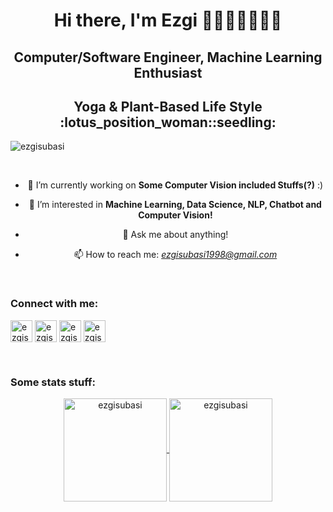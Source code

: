 <h1 align="center"> Hi there, I'm Ezgi 👋🍄💮🌻🌳🌞🌊 </h1>

<h2 align="center"> Computer/Software Engineer, Machine Learning Enthusiast </h2> 
<h2 align="center"> Yoga & Plant-Based Life Style :lotus_position_woman::seedling: </h2>

<p align="left"> <img src="https://komarev.com/ghpvc/?username=ezgisubasi&color=blueviolet" alt="ezgisubasi" /> </p>

<br />

<center> 

- 🔭 I’m currently working on **Some Computer Vision included Stuffs(?)** :)
	
- 🌱 I’m interested in **Machine Learning, Data Science, NLP, Chatbot and Computer Vision!** 
	
- 💬 Ask me about anything!
	
- 📫 How to reach me: *ezgisubasi1998@gmail.com*
	
</center> 

<br />

### Connect with me:

<p align="left">
<a href="https://kaggle.com/ezgisubasi" target="blank"><img align="center" src="https://cdn.jsdelivr.net/npm/simple-icons@v3/icons/kaggle.svg" alt="ezgisubasi" width="35px" /></a>
<a href="https://www.linkedin.com/in/ezgisubasi/" target="blank"><img align="center" src="https://cdn.jsdelivr.net/npm/simple-icons@v3/icons/linkedin.svg" alt="ezgisubasi" width="35px" /></a>
<a href="https://twitter.com/ezgisubasi" target="blank"><img align="center" src="https://cdn.jsdelivr.net/npm/simple-icons@v3/icons/twitter.svg" alt="ezgisubasi" width="35px" /></a>
<a href="https://instagram.com/ezgiverse" target="blank"><img align="center" src="https://cdn.jsdelivr.net/npm/simple-icons@v3/icons/instagram.svg" alt="ezgisubasi" width="35px" /></a>
</p>

<br />

### Some stats stuff: 

<p align="center">
	<a href="https://github.com/ezgisubasi">
		  <img height="165em" align="center" src="https://github-readme-stats.vercel.app/api?username=ezgisubasi&show_icons=true&locale=en&include_all_commits=true&count_private=true" alt="ezgisubasi"/>
		  <img height="165em" align="center" src="https://github-readme-stats.vercel.app/api/top-langs?username=ezgisubasi&show_icons=true&locale=en&layout=compact&langs_count=8" alt="ezgisubasi"/>
	</a>
</p>
